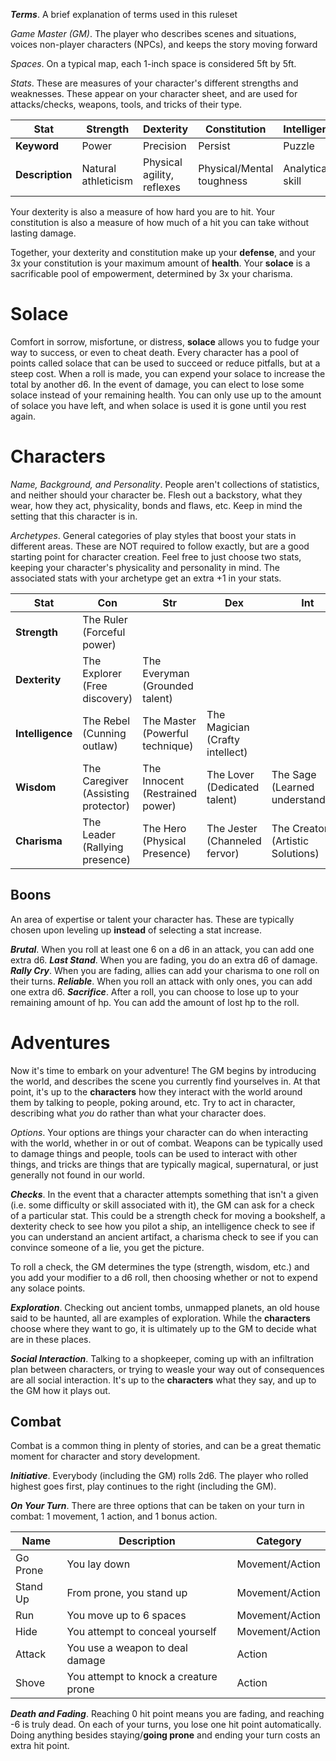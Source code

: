 ***Terms***. A brief explanation of terms used in this ruleset

*Game Master (GM)*. The player who describes scenes and situations, voices non-player characters (NPCs), and keeps the story moving forward

*Spaces*. On a typical map, each 1-inch space is considered 5ft by 5ft.

*Stats*. These are measures of your character's different strengths and weaknesses. These appear on your character sheet, and are used for attacks/checks, weapons, tools, and tricks of their type.

|Stat|Strength|Dexterity|Constitution|Intelligence|Wisdom|Charisma|
|-|-|-|-|-|-|-|
|**Keyword**|Power|Precision|Persist|Puzzle|Practice|Presence|
|**Description**|Natural athleticism|Physical agility, reflexes|Physical/Mental toughness|Analytical skill|Awareness, intuition|Confidence, eloquence|

Your dexterity is also a measure of how hard you are to hit. Your constitution is also a measure of how much of a hit you can take without lasting damage.

Together, your dexterity and constitution make up your **defense**, and your 3x your constitution is your maximum amount of **health**. Your **solace** is a sacrificable pool of empowerment, determined by 3x your charisma.

# Solace
Comfort in sorrow, misfortune, or distress, **solace** allows you to fudge your way to success, or even to cheat death. Every character has a pool of points called solace that can be used to succeed or reduce pitfalls, but at a steep cost. When a roll is made, you can expend your solace to increase the total by another d6. In the event of damage, you can elect to lose some solace instead of your remaining health. You can only use up to the amount of solace you have left, and when solace is used it is gone until you rest again.

# Characters
*Name, Background, and Personality*. People aren't collections of statistics, and neither should your character be. Flesh out a backstory, what they wear, how they act, physicality, bonds and flaws, etc. Keep in mind the setting that this character is in.

*Archetypes*. General categories of play styles that boost your stats in different areas. These are NOT required to follow exactly, but are a good starting point for character creation. Feel free to just choose two stats, keeping your character's physicality and personality in mind. The associated stats with your archetype get an extra +1 in your stats.

|Stat|Con|Str|Dex|Int|Wis|
|-|-|-|-|-|-|
|**Strength**|The Ruler (Forceful power)|
|**Dexterity**|The Explorer (Free discovery)|The Everyman (Grounded talent)|
|**Intelligence**|The Rebel (Cunning outlaw)|The Master (Powerful technique)|The Magician (Crafty intellect)|
|**Wisdom**|The Caregiver (Assisting protector)|The Innocent (Restrained power)|The Lover (Dedicated talent)|The Sage (Learned understanding)|
|**Charisma**|The Leader (Rallying presence)|The Hero (Physical Presence)|The Jester (Channeled fervor)|The Creator (Artistic Solutions)|The Diplomat (Disarming charm)|

## Boons
An area of expertise or talent your character has. These are typically chosen upon leveling up **instead** of selecting a stat increase.

***Brutal***. When you roll at least one 6 on a d6 in an attack, you can add one extra d6.
***Last Stand***. When you are fading, you do an extra d6 of damage.
***Rally Cry***. When you are fading, allies can add your charisma to one roll on their turns.
***Reliable***. When you roll an attack with only ones, you can add one extra d6.
***Sacrifice***. After a roll, you can choose to lose up to your remaining amount of hp. You can add the amount of lost hp to the roll.

# Adventures
Now it's time to embark on your adventure! The GM begins by introducing the world, and describes the scene you currently find yourselves in. At that point, it's up to the **characters** how they interact with the world around them by talking to people, poking around, etc. Try to act in character, describing what *you* do rather than what your character does.

*Options*. Your options are things your character can do when interacting with the world, whether in or out of combat. Weapons can be typically used to damage things and people, tools can be used to interact with other things, and tricks are things that are typically magical, supernatural, or just generally not found in our world.

***Checks***. In the event that a character attempts something that isn't a given (i.e. some difficulty or skill associated with it), the GM can ask for a check of a particular stat. This could be a strength check for moving a bookshelf, a dexterity check to see how you pilot a ship, an intelligence check to see if you can understand an ancient artifact, a charisma check to see if you can convince someone of a lie, you get the picture.

To roll a check, the GM determines the type (strength, wisdom, etc.) and you add your modifier to a d6 roll, then choosing whether or not to expend any solace points.

***Exploration***. Checking out ancient tombs, unmapped planets, an old house said to be haunted, all are examples of exploration. While the **characters** choose where they want to go, it is ultimately up to the GM to decide what are in these places.

***Social Interaction***. Talking to a shopkeeper, coming up with an infiltration plan between characters, or trying to weasle your way out of consequences are all social interaction. It's up to the **characters** what they say, and up to the GM how it plays out.

## Combat
Combat is a common thing in plenty of stories, and can be a great thematic moment for character and story development.

***Initiative***. Everybody (including the GM) rolls 2d6. The player who rolled highest goes first, play continues to the right (including the GM).

***On Your Turn***. There are three options that can be taken on your turn in combat: 1 movement, 1 action, and 1 bonus action.

|Name|Description|Category|
|-|-|-|
|Go Prone|You lay down|Movement/Action|
|Stand Up|From prone, you stand up|Movement/Action|
|Run|You move up to 6 spaces|Movement/Action|
|Hide|You attempt to conceal yourself|Movement/Action|
|Attack|You use a weapon to deal damage|Action|
|Shove|You attempt to knock a creature prone|Action|

***Death and Fading***. Reaching 0 hit point means you are fading, and reaching -6 is truly dead. On each of your turns, you lose one hit point automatically. Doing anything besides staying/**going prone** and ending your turn costs an extra hit point.